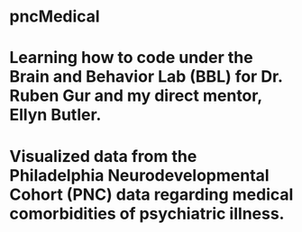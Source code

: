 # pncMedical
# Learning how to code under the Brain and Behavior Lab (BBL) for Dr. Ruben Gur and my direct mentor, Ellyn Butler.
# Visualized data from the Philadelphia Neurodevelopmental Cohort (PNC) data regarding medical comorbidities of psychiatric illness.
